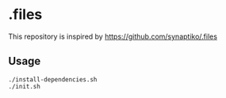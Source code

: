 # .files

This repository is inspired by https://github.com/synaptiko/.files

## Usage

```
./install-dependencies.sh
./init.sh
```